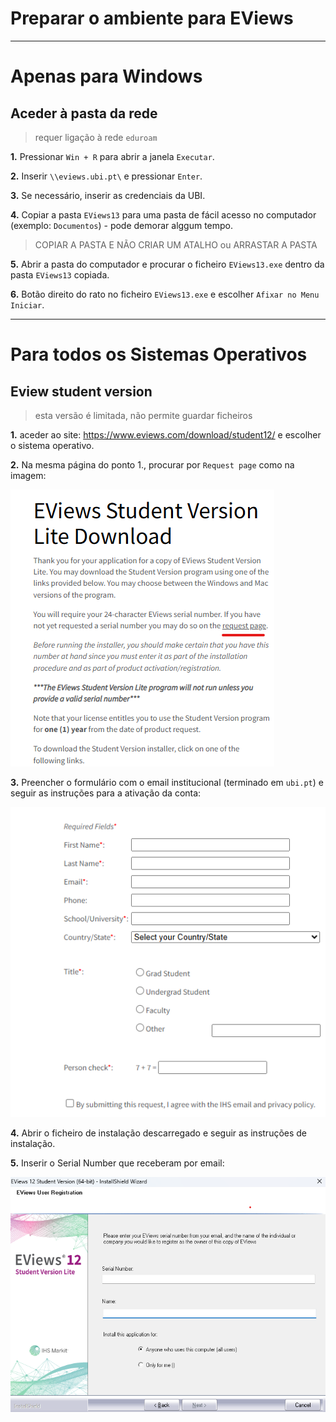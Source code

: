 # Preparar o ambiente para EViews

---

# Apenas para Windows

## Aceder à pasta da rede 

> requer ligação à rede `eduroam`

**1.** Pressionar `Win + R` para abrir a janela `Executar`.

**2.** Inserir `\\eviews.ubi.pt\` e pressionar `Enter`.

**3.** Se necessário, inserir as credenciais da UBI.

**4.** Copiar a pasta `EViews13` para uma pasta de fácil acesso no computador (exemplo: `Documentos`) - pode demorar alggum tempo.

>COPIAR A PASTA E NÃO CRIAR UM ATALHO ou ARRASTAR A PASTA

**5.** Abrir a pasta do computador e procurar o ficheiro `EViews13.exe` dentro da pasta `EViews13` copiada.

**6.** Botão direito do rato no ficheiro `EViews13.exe` e escolher `Afixar no Menu Iniciar`.

---

# Para todos os Sistemas Operativos

## Eview student version

> esta versão é limitada, não permite guardar ficheiros

**1.** aceder ao site: https://www.eviews.com/download/student12/ e escolher o sistema operativo.

**2.** Na mesma página do ponto 1., procurar por `Request page` como na imagem:

![resquest](imagens/eviews1.png)

**3.** Preencher o formulário com o email institucional (terminado em `ubi.pt`) e seguir as instruções para a ativação da conta:

![form](imagens/eviews2.png)

**4.** Abrir o ficheiro de instalação descarregado e seguir as instruções de instalação.


**5.** Inserir o Serial Number que receberam por email:



![install](imagens/eviews3.png)
